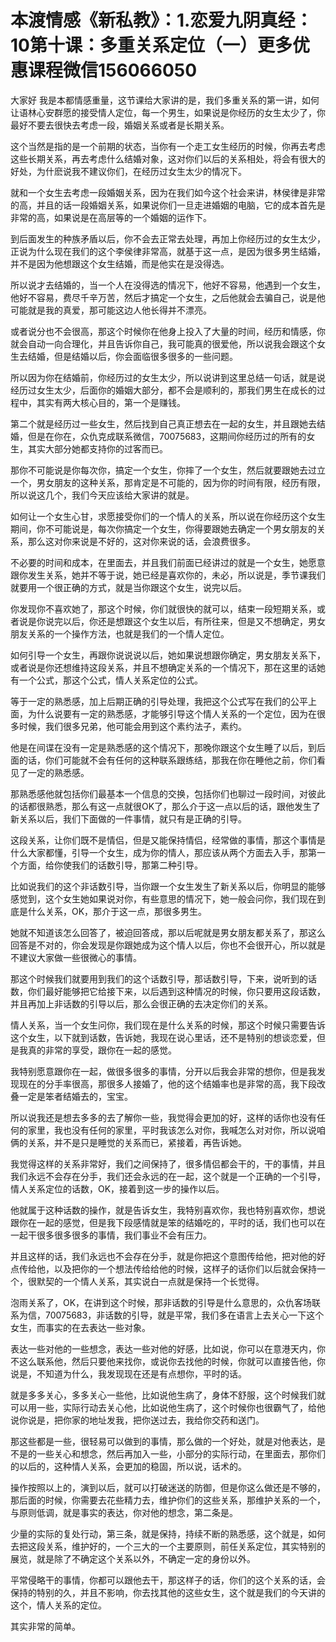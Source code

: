 # 本渡情感《新私教》：1.恋爱九阴真经：10第十课：多重关系定位（一）​​更多优惠课程微信156066050

大家好 我是本都情感重量，这节课给大家讲的是，我们多重关系的第一讲，如何让语林心安群愿的接受情人定位，每一个男生，如果说是你经历的女生太少了，你最好不要去很快去考虑一段，婚姻关系或者是长期关系。

这个当然是指的是一个前期的状态，当你有一个走工女生经历的时候，你再去考虑这些长期关系，再去考虑什么结婚对象，这对你们以后的关系相处，将会有很大的好处，为什麽说我不建议你们，在经历过女生太少的情况下。

就和一个女生去考虑一段婚姻关系，因为在我们如今这个社会来讲，林侯律是非常的高，并且的话一段婚姻关系，如果说你们一旦走进婚姻的电脑，它的成本首先是非常的高，如果说是在高层等的一个婚姻的运作下。

到后面发生的种族矛盾以后，你不会去正常去处理，再加上你经历过的女生太少，正说为什么现在我们的这个李侯律非常高，就基于这一点，是因为很多男生结婚，并不是因为他想跟这个女生结婚，而是他实在是没得选。

所以说才去结婚的，当一个人在没得选的情况下，他好不容易，他遇到一个女生，他好不容易，费尽千辛万苦，然后才搞定一个女生，之后他就会去骗自己，说是他可能就是我的真爱，那可能这边人他长得并不漂亮。

或者说分也不会很高，那这个时候你在他身上投入了大量的时间，经历和情感，你就会自动一向合理化，并且告诉你自己，我可能真的很爱他，所以说我会跟这个女生去结婚，但是结婚以后，你会面临很多很多的一些问题。

所以因为你在结婚前，你经历过的女生太少，所以说讲到这里总结一句话，就是说经历过女生太少，后面你的婚姻大部分，都不会是顺利的，那我们男生在成长的过程中，其实有两大核心目的，第一个是赚钱。

第二个就是经历过一些女生，然后找到自己真正想去在一起的女生，并且跟她去结婚，但是在你在，众仇克成联系微信，70075683，这期间你经历过的所有的女生，其实大部分她都支持你的过客而已。

那你不可能说是你每次你，搞定一个女生，你摔了一个女生，然后就要跟她去过立一个，男女朋友的这种关系，那肯定是不可能的，因为你的时间有限，经历有限，所以说这几个，我们今天应该给大家讲的就是。

如何让一个女生心甘，求愿接受你们的一个情人的关系，所以说在你经历这个女生期间，你不可能说是，每次你搞定一个女生，你得要跟她去确定一个男女朋友的关系，那么这对你来说是不好的，这对你来说的话，会浪费很多。

不必要的时间和成本，在里面去，并且我们前面已经讲过的就是一个女生，她愿意跟你发生关系，她并不等于说，她已经是喜欢你的，未必，所以说是，季节课我们就要用一个很正确的方式，就是当你跟这个女生，说完以后。

你发现你不喜欢她了，那这个时候，你们就很快的就可以，结束一段短期关系，或者说是你说完以后，你还是想跟这个女生以后，有所往来，但是又不想确定，男女朋友关系的一个操作方法，也就是我们的一个情人定位。

如何引导一个女生，再跟你说说说以后，她如果说想跟你确定，男女朋友关系下，或者说是你还想维持这段关系，并且不想确定关系的一个情况下，那在这里的话她有一个公式，那这个公式，情人关系定位的公式。

等于一定的熟悉感，加上后期正确的引导处理，我把这个公式写在我们的公平上面，为什么说要有一定的熟悉感，才能够引导这个情人关系的一个定位，因为在很多时候，我们很多兄弟，他可能会用到这个素约法子，素约。

他是在间谍在没有一定是熟悉感的这个情况下，那晚你跟这个女生睡了以后，到后面的话，你们可能就不会有任何的这种联系跟练结，那我在你在睡他之前，你们看见了一定的熟悉感。

那熟悉感他就包括你们最基本一个信息的交换，包括你们也聊过一段时间，对彼此的话都很熟悉，那么有这一点就很OK了，那么介于这一点以后的话，跟他发生了新关系以后，我们下面做的一件事情，就只有是正确的引导。

这段关系，让你们既不是情侣，但是又能保持情侣，经常做的事情，那这个事情是什么大家都懂，引导一个女生，成为你的情人，那应该从两个方面去入手，那第一个方面，给你使我们的话数引导，那第二种引导。

比如说我们的这个非话数引导，当你跟一个女生发生了新关系以后，你明显的能够感觉到，这个女生她如果说对你，有些意思的情况下，她一般会问你，我们现在到底是什么关系，OK，那介于这一点，那很多男生。

她就不知道该怎么回答了，被迫回答成，那以后呢就是男女朋友都关系了，那这么回答是不对的，你会发现是你跟她成为这个情人以后，你也不会很开心，所以就是不建议大家做一些很微心的事情。

那这个时候我们就要用到我们的这个话数引导，那话数引导，下来，说听到的话数，你们最好能够把它给接下来，以后遇到这种情况的时候，你只要用这段话数，并且再加上非话数的引导以后，那么会很正确的去决定你们的关系。

情人关系，当一个女生问你，我们现在是什么关系的时候，那这个时候只需要告诉这个女生，以下就到话数，告诉她，我现在说心里话，还不是特别的想谈恋爱，但是我真的非常的享受，跟你在一起的感觉。

我特别愿意跟你在一起，做很多很多的事情，分开以后我会非常的想你，但是我发现现在的分手率很高，那很多人接婚了，他的这个结婚率也是非常的高，我下段改叠一定是笨者结婚去的，宝宝。

所以说我还是想去多多的去了解你一些，我觉得会更加的好，这样的话你也没有任何的家里，我也没有任何的家里，平时我该怎么对你，我喊怎么对对你，所以说咱俩的关系，并不是只是睡觉的关系而已，紧接着，再告诉她。

我觉得这样的关系非常好，我们之间保持了，很多情侣都会干的，干的事情，并且我们永远不会存在分手，我们还会永远的在一起，这个就是一个正确的一个引导，情人关系定位的话数，OK，接着到这一步的操作以后。

他就属于这种话数的操作，就是告诉女生，我特别喜欢你，我也特别喜欢你，想说跟你在一起的感觉，但是我下段感情就是笨的结婚吃的，平时的话，我们也可以在一起干很多很多很多的事情，我们事业不会有压力。

并且这样的话，我们永远也不会存在分手，就是你把这个意图传给他，把对他的好点传给他，以及把你的一个想法传给给他的时候，这样子的话你们以后就会保持一个，很默契的一个情人关系，其实说白一点就是保持一个长觉得。

泡雨关系了，OK，在讲到这个时候，那非话数的引导是什么意思的，众仇客场联系为信，70075683，非话数的引导，就是平常，我们多在语言上去关心一下这个女生，而事实的在去表达一些对象。

表达一些对他的一些想念，表达一些对他的好感，比如说，你可以在意港天内，你不这么联系他，然后只要他来找你，或说你去找他的时候，你就可以直接告他，你说是，不知道为什么，我发现现在还是有点想你，平时的话。

就是多多关心，多多关心一些他，比如说他生病了，身体不舒服，这个时候我们就可以用一些，实际行动去关心他，比如说他生病了，这个时候你也很霸气了，给他说你说是，把你家的地址发我，把你送过去，我给你交药和送门。

那这些都是一些，很轻易可以做到的事情，那么做的一个好处，就是对他表达，是不是的一些关心和想念，然后再加入一些，小部分的实际行动，在里面去，那你们的以后的，这种情人关系，会更加的稳固，所以说，话术的。

操作按照以上的，演到以后，就可以打破迷送的防御，但是你这么做还是不够的，那后面的时候，你需要去花些精力去，维护你们的这些关系，那维护关系的一个，与原则低调，就是事实的表达，你对他的想念，第二条是。

少量的实际的复处行动，第三条，就是保持，持续不断的熟悉感，这个就是，如何去把这段关系，维护好的，一个三大的一个主要原则，前任关系定位，其实特别的展览，就是除了不确定这个关系以外，不确定一定的身份以外。

平常侵略干的事情，你都可以跟他去干，那这样子的话，你们的这个关系的话，会保持的特别的久，并且不影响，你去找其他的这些女生，这个就是我们的今天讲的这个，情人关系的定位。

其实非常的简单。